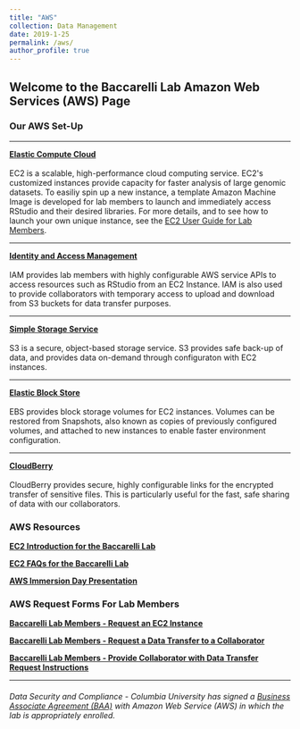 ```yaml
---
title: "AWS"
collection: Data Management
date: 2019-1-25
permalink: /aws/
author_profile: true
---
```


## Welcome to the Baccarelli Lab Amazon Web Services (AWS) Page


### **Our AWS Set-Up**

--- 
**[Elastic Compute Cloud](https://aws.amazon.com/ec2/)** <br/>
<br>EC2 is a scalable, high-performance cloud computing service. EC2's customized instances provide capacity for faster analysis of large genomic datasets. To easiliy spin up a new instance, a template Amazon Machine Image is developed for lab members to launch and immediately access RStudio and their desired libraries. For more details, and to see how to launch your own unique instance, see the [EC2 User Guide for Lab Members](https://s3.amazonaws.com/baccarellilabgithubio/AWS_Tutorials/EC2+FAQs+for+the+Baccarelli+Lab.pdf).

---
**[Identity and Access Management](https://aws.amazon.com/iam/)** <br/>
<br>IAM provides lab members with highly configurable AWS service APIs to access resources such as RStudio from an EC2 Instance. IAM is also used to provide collaborators with temporary access to upload and download from S3 buckets for data transfer purposes.

---
**[Simple Storage Service](https://aws.amazon.com/s3/)** <br/>
<br>S3 is a secure, object-based storage service. S3 provides safe back-up of data, and provides data on-demand through configuraton with EC2 instances.

---
**[Elastic Block Store](https://aws.amazon.com/ebs/)** <br/>
<br>EBS provides block storage volumes for EC2 instances. Volumes can be restored from Snapshots, also known as  copies of previously configured volumes, and attached to new instances to enable faster environment configuration.

---
**[CloudBerry](https://www.cloudberrylab.com/solutions/cloud-storage/amazon-s3.aspx)** <br/>
<br>CloudBerry provides secure, highly configurable links for the encrypted transfer of sensitive files. This is particularly useful for the fast, safe sharing of data with our collaborators.

### **AWS Resources**

**[EC2 Introduction for the Baccarelli Lab](https://s3.amazonaws.com/baccarellilabgithubio/AWS_Tutorials/Amazon+Web+Services+(AWS)+-+EC2+Configurations+for+Lab+Members.pdf)**<br/>

**[EC2 FAQs for the Baccarelli Lab](https://s3.amazonaws.com/baccarellilabgithubio/EC2+FAQs+for+the+Baccarelli+Lab.pdf)**<br/>

**[AWS Immersion Day Presentation](https://s3.amazonaws.com/baccarellilabgithubio/AWS_Tutorials/AWS+Immersion+Day+Slideshow_JK.pptx)**<br/>

### **AWS Request Forms For Lab Members**

**[Baccarelli Lab Members - Request an EC2 Instance](https://baccarellilab.wufoo.com/forms/m1gksev10pcj0dq/)**

**[Baccarelli Lab Members - Request a Data Transfer to a Collaborator](https://baccarellilab.wufoo.com/forms/qf541g70vfv5w9/)**

**[Baccarelli Lab Members - Provide Collaborator with Data Transfer Request Instructions](https://baccarellilab.github.io/datamanagement/)**

---
###### Data Security and Compliance - Columbia University has signed a [Business Associate Agreement (BAA)](https://cuit.columbia.edu/aws) with Amazon Web Service (AWS) in which the lab is appropriately enrolled.
